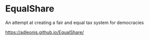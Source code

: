 # EqualShare
An attempt at creating a fair and equal tax system for democracies

https://adleonis.github.io/EqualShare/
